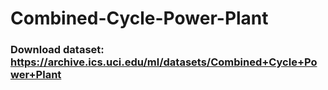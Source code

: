# Combined-Cycle-Power-Plant

### Download dataset: https://archive.ics.uci.edu/ml/datasets/Combined+Cycle+Power+Plant
